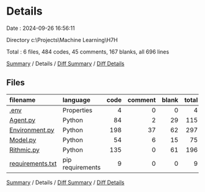 # Details

Date : 2024-09-26 16:56:11

Directory c:\\Projects\\Machine Learning\\H7H

Total : 6 files,  484 codes, 45 comments, 167 blanks, all 696 lines

[Summary](results.md) / Details / [Diff Summary](diff.md) / [Diff Details](diff-details.md)

## Files
| filename | language | code | comment | blank | total |
| :--- | :--- | ---: | ---: | ---: | ---: |
| [.env](/.env) | Properties | 4 | 0 | 0 | 4 |
| [Agent.py](/Agent.py) | Python | 84 | 2 | 29 | 115 |
| [Environment.py](/Environment.py) | Python | 198 | 37 | 62 | 297 |
| [Model.py](/Model.py) | Python | 54 | 6 | 15 | 75 |
| [Rithmic.py](/Rithmic.py) | Python | 135 | 0 | 61 | 196 |
| [requirements.txt](/requirements.txt) | pip requirements | 9 | 0 | 0 | 9 |

[Summary](results.md) / Details / [Diff Summary](diff.md) / [Diff Details](diff-details.md)